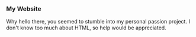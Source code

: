 ### My Website
Why hello there, you seemed to stumble into my personal passion project. I don't know too much about HTML, so help would be appreciated.
